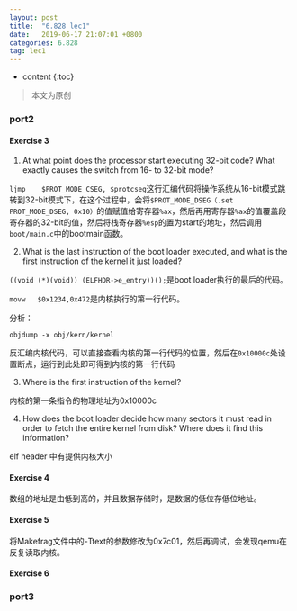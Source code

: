 ```yaml
---
layout: post
title:  "6.828 lec1"
date:   2019-06-17 21:07:01 +0800
categories: 6.828
tag: lec1
---
```


* content
{:toc}

>本文为原创

### port2

#### Exercise 3

1. At what point does the processor start executing 32-bit code? What exactly causes the switch from 16- to 32-bit mode?

`ljmp    $PROT_MODE_CSEG, $protcseg`这行汇编代码将操作系统从16-bit模式跳转到32-bit模式下，在这个过程中，会将`$PROT_MODE_DSEG（.set PROT_MODE_DSEG, 0x10）`的值赋值给寄存器`%ax`，然后再用寄存器`%ax`的值覆盖段寄存器的32-bit的值，然后将栈寄存器`%esp`的置为start的地址，然后调用`boot/main.c`中的bootmain函数。

2. What is the last instruction of the boot loader executed, and what is the first instruction of the kernel it just loaded?

`((void (*)(void)) (ELFHDR->e_entry))();`是boot loader执行的最后的代码。

`movw   $0x1234,0x472`是内核执行的第一行代码。

分析：

`objdump -x obj/kern/kernel`

反汇编内核代码，可以直接查看内核的第一行代码的位置，然后在`0x10000c`处设置断点，运行到此处即可得到内核的第一行代码

3. Where is the first instruction of the kernel?

内核的第一条指令的物理地址为0x10000c

4. How does the boot loader decide how many sectors it must read in order to fetch the entire kernel from disk? Where does it find this information?

elf header 中有提供内核大小

#### Exercise 4

数组的地址是由低到高的，并且数据存储时，是数据的低位存低位地址。

#### Exercise 5

将Makefrag文件中的-Ttext的参数修改为0x7c01，然后再调试，会发现qemu在反复读取内核。

#### Exercise 6



### port3